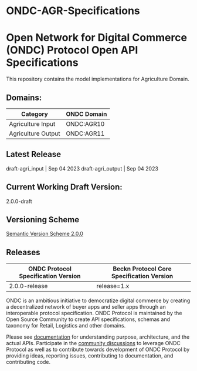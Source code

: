 # ONDC-AGR-Specifications

# Open Network for Digital Commerce (ONDC) Protocol Open API Specifications

This repository contains the model implementations for Agriculture Domain.

## Domains:

| Category           | ONDC Domain |
| ------------------ | ----------- |
| Agriculture Input  | ONDC:AGR10  |
| Agriculture Output | ONDC:AGR11  |

## Latest Release

draft-agri_input | Sep 04 2023
draft-agri_output | Sep 04 2023

## Current Working Draft Version:

2.0.0-draft

## Versioning Scheme

[Semantic Version Scheme 2.0.0](https://semver.org/)

## Releases

| ONDC Protocol Specification Version | Beckn Protocol Core Specification Version |
| ----------------------------------- | ----------------------------------------- |
| 2.0.0-release                       | release=1.x                               |

ONDC is an ambitious initiative to democratize digital commerce by creating a decentralized network of buyer apps and seller apps through an interoperable protocol specification.
ONDC Protocol is maintained by the Open Source Community to create API specifications, schemas and taxonomy for Retail, Logistics and other domains.

Please see [documentation](https://github.com/Open-network-for-digital-commerce/ONDC-Protocol/wiki) for understanding purpose, architecture, and the actual APIs. Participate in the [community discussions](https://github.com/ONDC-Official/ONDC-LOG-Specifications/discussions) to leverage ONDC Protocol as well as to contribute towards development of ONDC Protocol by providing ideas, reporting issues, contributing to documentation, and contributing code.

